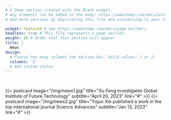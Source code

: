 ```yaml
---
# A Demo section created with the Blank widget.
# Any elements can be added in the body: https://wowchemy.com/docs/writing-markdown-latex/
# Add more sections by duplicating this file and customizing to your requirements.

widget: featured # See https://wowchemy.com/docs/page-builder/
headless: true # This file represents a page section.
weight: 20 # Order that this section will appear.
title: |
  News
design:
  # Choose how many columns the section has. Valid values: 1 or 2.
  columns: '1'
  # Add custom styles
---
```


<br>

{{< postcard image="/img/news1.jpg" title="Xu Feng investigates Global Institute of Future Technology" subtitle="April 20, 2023" link="#" >}}
{{< postcard image="/img/news2.jpg" title="Yujun Xie published a work in the top international journal Science Advances" subtitle="Jan 13, 2023" link="#" >}}
